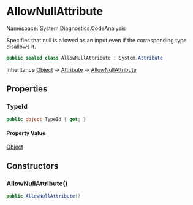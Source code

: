 # AllowNullAttribute

Namespace: System.Diagnostics.CodeAnalysis

Specifies that null is allowed as an input even if the corresponding type disallows it.

```csharp
public sealed class AllowNullAttribute : System.Attribute
```

Inheritance [Object](https://docs.microsoft.com/en-us/dotnet/api/system.object) → [Attribute](https://docs.microsoft.com/en-us/dotnet/api/system.attribute) → [AllowNullAttribute](./system.diagnostics.codeanalysis.allownullattribute.md)

## Properties

### **TypeId**

```csharp
public object TypeId { get; }
```

#### Property Value

[Object](https://docs.microsoft.com/en-us/dotnet/api/system.object)<br>

## Constructors

### **AllowNullAttribute()**

```csharp
public AllowNullAttribute()
```
